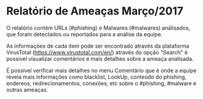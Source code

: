 # Relatório de Ameaças Março/2017

O relatório contém URLs (#phishing) e Malwares (#malwares) análisados, que foram detectados ou reportados para a análise da equipe.

As informações de cada item pode ser encontrado através da plataforma VirusTotal (https://www.virustotal.com/en/) através do opção "Search" é possivel visualizar comentários e mais detalhes sobre a ameaça analisada.

É possível verificar mais detalhes no menu Comentário que é onde a equipe revela mais informações como blacklist, LookUp, conteúdo do phishing, endereos, redirecionamentos, conexões, etc sobre o #phishing, #malware e outras ameaças.
